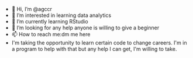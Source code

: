 - 👋 Hi, I’m @agccr
- 👀 I’m interested in learning data analytics
- 🌱 I’m currently learning RStudio
- 💞️ I’m looking for any help anyone is willing to give a beginner
- 📫 How to reach me:dm me here
-  I'm taking the opportunity to learn certain code to change careers. I'm in a program to help with that but any help I can get, I'm willing to take.
